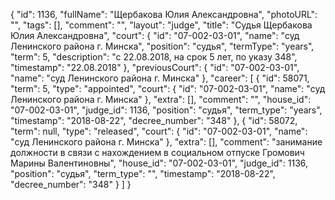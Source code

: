 {
    "id": 1136,
    "fullName": "Щербакова Юлия Александровна",
    "photoURL": "",
    "tags": [],
    "comment": "",
    "layout": "judge",
    "title": "Судья Щербакова Юлия Александровна",
    "court": {
        "id": "07-002-03-01",
        "name": "суд Ленинского района г. Минска",
        "position": "судья",
        "termType": "years",
        "term": 5,
        "description": "c 22.08.2018, на срок 5 лет, по указу 348",
        "timestamp": "22.08.2018"
    },
    "previousCourt": {
        "id": "07-002-03-01",
        "name": "суд Ленинского района г. Минска"
    },
    "career": [
        {
            "id": 58071,
            "term": 5,
            "type": "appointed",
            "court": {
                "id": "07-002-03-01",
                "name": "суд Ленинского района г. Минска"
            },
            "extra": [],
            "comment": "",
            "house_id": "07-002-03-01",
            "judge_id": 1136,
            "position": "судья",
            "term_type": "years",
            "timestamp": "2018-08-22",
            "decree_number": "348"
        },
        {
            "id": 58072,
            "term": null,
            "type": "released",
            "court": {
                "id": "07-002-03-01",
                "name": "суд Ленинского района г. Минска"
            },
            "extra": [],
            "comment": "занимание должности в связи с нахождением в социальном отпуске Громович Марины Валентиновны",
            "house_id": "07-002-03-01",
            "judge_id": 1136,
            "position": "судья",
            "term_type": "",
            "timestamp": "2018-08-22",
            "decree_number": "348"
        }
    ]
}